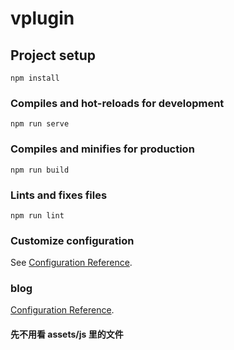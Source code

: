 # vplugin

## Project setup
```
npm install
```

### Compiles and hot-reloads for development
```
npm run serve
```

### Compiles and minifies for production
```
npm run build
```

### Lints and fixes files
```
npm run lint
```

### Customize configuration
See [Configuration Reference](https://cli.vuejs.org/config/).

### blog
[Configuration Reference](https://www.cnblogs.com/TiffanyHYY/p/10364963.html).

#### 先不用看 assets/js 里的文件